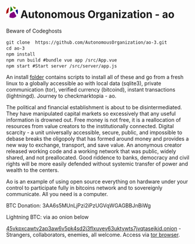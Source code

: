 
# ![Image of ao](/public/favicon-32x32.png) Autonomous Organization - ao
Beware of Codeghosts

    git clone  https://github.com/AutonomousOrganization/ao-3.git
    cd ao-3
    npm install
    npm run build #bundle vue app /src/App.vue
    npm start #Start server /src/server/app.js

An install [folder](/install) contains scripts to install all of these and go from a fresh linux to a globally accessible ao with local data (sqlite3), private communication (tor), verified currency (bitcoind), instant transactions (lightningd). Journey to checkmarktopia - ao.

The political and financial establishment is about to be disintermediated. They have manipulated capital markets so excessively that any useful information is drowned out. Free money is not free, it is a reallocation of resources from value creators to the institutionally connected. Digital scarcity - a unit universally accessible, secure, public, and impossible to debase breaks the oligopoly that has formed around money and provides a new way to exchange, transport, and save value. An anonymous creator released working code and a working network that was public, widely shared, and not preallocated. Good riddence to banks, democracy and civil rights will be more easily defended without systemic transfer of power and wealth to the centers.   

Ao is an example of using open source everything on hardware under your control to participate fully in bitcoins network and to sovereignly communicate. All you need is a computer.

BTC Donation: 3AA6s5MUnLjPzi2iPzUGVqWGAGBBJnBiWg   

Lightning BTC: via ao onion below

[45vkpxcawtv2ap3aw6v5pk4sd2j3flxuvev63uktywts7jvqtasejkid.onion](http://45vkpxcawtv2ap3aw6v5pk4sd2j3flxuvev63uktywts7jvqtasejkid.onion) - Strangers, collaborators, enemies, all welcome. Access via [tor browser](https://www.torproject.org/download/).  
